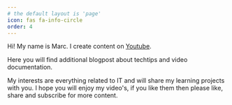 ```yaml
---
# the default layout is 'page'
icon: fas fa-info-circle
order: 4
---
```


Hi! My name is Marc. I create content on [Youtube](https://www.youtube.com/@marcmylemans).

Here you will find additional blogpost about techtips and video documentation.

My interests are everything related to IT and will share my learning projects with you.
I hope you will enjoy my video's, if you like them then please like, share and subscribe for more content.
